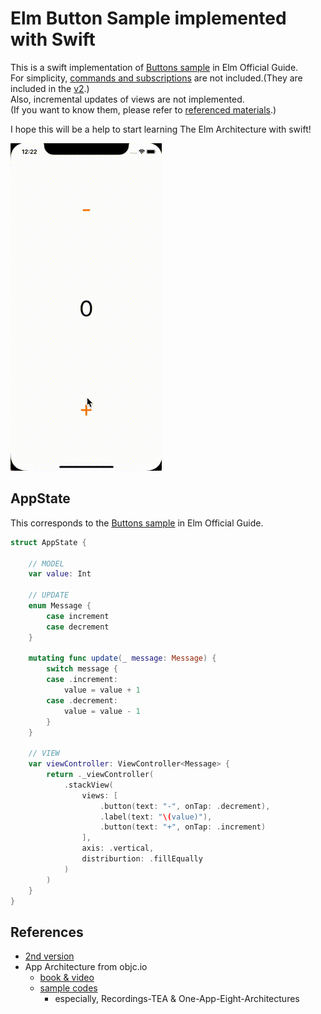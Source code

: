 # Elm Button Sample implemented with Swift

This is a swift implementation of [Buttons sample](https://guide.elm-lang.org/architecture/buttons.html) in Elm Official Guide.  
For simplicity, [commands and subscriptions](https://guide.elm-lang.org/effects/) are not included.(They are included in the [v2](https://github.com/yoching/SwiftElmSample2).)  
Also, incremental updates of views are not implemented.  
(If you want to know them, please refer to [referenced materials](#References).)  

I hope this will be a help to start learning The Elm Architecture with swift!

![](./ButtonsSample.gif)

## AppState
This corresponds to the [Buttons sample](https://guide.elm-lang.org/architecture/buttons.html) in Elm Official Guide.
```swift
struct AppState {

    // MODEL
    var value: Int

    // UPDATE
    enum Message {
        case increment
        case decrement
    }

    mutating func update(_ message: Message) {
        switch message {
        case .increment:
            value = value + 1
        case .decrement:
            value = value - 1
        }
    }

    // VIEW
    var viewController: ViewController<Message> {
        return ._viewController(
            .stackView(
                views: [
                    .button(text: "-", onTap: .decrement),
                    .label(text: "\(value)"),
                    .button(text: "+", onTap: .increment)
                ],
                axis: .vertical,
                distriburtion: .fillEqually
            )
        )
    }
}
```


## References
- [2nd version](https://github.com/yoching/SwiftElmSample2)
- App Architecture from objc.io
  - [book & video](https://www.objc.io/books/app-architecture/)
  - [sample codes](https://github.com/objcio/app-architecture)
    - especially, Recordings-TEA & One-App-Eight-Architectures
